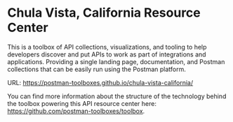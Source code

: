 # Chula Vista, California Resource Center
This is a toolbox of API collections, visualizations, and tooling to help developers discover and put APIs to work as part of integrations and applications. Providing a single landing page, documentation, and Postman collections that can be easily run using the Postman platform.

URL: https://postman-toolboxes.github.io/chula-vista-california/

You can find more information about the structure of the technology behind the toolbox powering this API resource center here: https://github.com/postman-toolboxes/toolbox.
